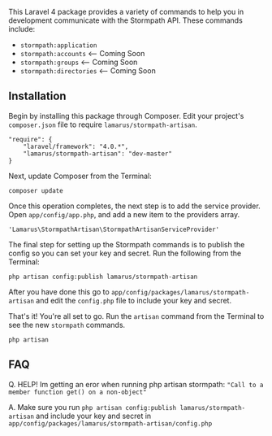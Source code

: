 This Laravel 4 package provides a variety of commands to help you in development communicate with the Stormpath API.  These commands include:

- `stormpath:application`
- `stormpath:accounts` <-- Coming Soon
- `stormpath:groups` <-- Coming Soon
- `stormpath:directories` <-- Coming Soon


## Installation

Begin by installing this package through Composer. Edit your project's `composer.json` file to require `lamarus/stormpath-artisan`.

    "require": {
		"laravel/framework": "4.0.*",
		"lamarus/stormpath-artisan": "dev-master"
	}

Next, update Composer from the Terminal:

    composer update

Once this operation completes, the next step is to add the service provider. Open `app/config/app.php`, and add a new item to the providers array.

    'Lamarus\StormpathArtisan\StormpathArtisanServiceProvider'

The final step for setting up the Stormpath commands is to publish the config so you can set your key and secret.  Run the following from the Terminal:
    
    php artisan config:publish lamarus/stormpath-artisan

After you have done this go to `app/config/packages/lamarus/stormpath-artisan` and edit the `config.php` file to include your key and secret.


That's it! You're all set to go. Run the `artisan` command from the Terminal to see the new `stormpath` commands.

    php artisan


## FAQ

Q.  HELP!  Im getting an eror when running php artisan stormpath: `"Call to a member function get() on a non-object"`

A.  Make sure you run `php artisan config:publish lamarus/stormpath-artisan` and include your key and secret in `app/config/packages/lamarus/stormpath-artisan/config.php`
